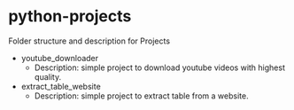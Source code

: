 # python-projects

Folder structure and description for Projects
- youtube_downloader
  - Description: simple project to download youtube videos with highest quality.
- extract_table_website
  - Description: simple project to extract table from a website.
